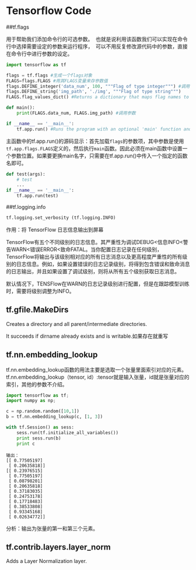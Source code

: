 # Tensorflow Code

##tf.flags 

用于帮助我们添加命令行的可选参数。  也就是说利用该函数我们可以实现在命令行中选择需要设定的参数来运行程序，  可以不用反复修改源代码中的参数，直接在命令行中进行参数的设定。 

```python
import tensorflow as tf

flags = tf.flags #生成一个flags对象
FLAGS=flags.FLAGS #用其FLAGS变量来存参数值
flags.DEFINE_integer('data_num', 100, """Flag of type integer""") #调用方法进行赋值，参数名，参数值，参数说明
flags.DEFINE_string('img_path', './img', """Flag of type string""")
FLAGS.flag_values_dict() #Returns a dictionary that maps flag names to flag values.

def main():
    print(FLAGS.data_num, FLAGS.img_path) #调用参数

if __name__ == '__main__':
    tf.app.run() #Runs the program with an optional 'main' function and 'argv' list.
```

主函数中的tf.app.run()的源码显示：首先加载`flags`的参数项，其中参数是使用`tf.app.flags.FLAGS`定义的，然后执行`main`函数。因此必须在main函数中设置一个参数位置。如果要更换main名字，只需要在tf.app.run()中传入一个指定的函数名即可。

```python
def test(args):
    # test
    ...
if __name__ == '__main__':
    tf.app.run(test)
```

##tf.logging.info

```python
tf.logging.set_verbosity (tf.logging.INFO) 
```

作用：将 TensorFlow 日志信息输出到屏幕

TensorFlow有五个不同级别的日志信息。其严重性为调试DEBUG<信息INFO<警告WARN<错误ERROR<致命FATAL。当你配置日志记录在任何级别，TensorFlow将输出与该级别相对应的所有日志消息以及更高程度严重性的所有级别的日志信息。例如，如果设置错误的日志记录级别，将得到包含错误和致命消息的日志输出，并且如果设置了调试级别，则将从所有五个级别获取日志消息。

默认情况下，TENSFlow在WARN的日志记录级别进行配置，但是在跟踪模型训练时，需要将级别调整为INFO。

## tf.gfile.MakeDirs

Creates a directory and all parent/intermediate directories.

It succeeds if dirname already exists and is writable.如果存在就重写

## tf.nn.embedding_lookup 

tf.nn.embedding_lookup函数的用法主要是选取一个张量里面索引对应的元素。tf.nn.embedding_lookup（tensor, id）:tensor就是输入张量，id就是张量对应的索引，其他的参数不介绍。

```python
import tensorflow as tf;
import numpy as np;

c = np.random.random([10,1])
b = tf.nn.embedding_lookup(c, [1, 3])

with tf.Session() as sess:
	sess.run(tf.initialize_all_variables())
	print sess.run(b)
	print c
```
```
输出：
[[ 0.77505197]
 [ 0.20635818]]
[[ 0.23976515]
 [ 0.77505197]
 [ 0.08798201]
 [ 0.20635818]
 [ 0.37183035]
 [ 0.24753178]
 [ 0.17718483]
 [ 0.38533808]
 [ 0.93345168]
 [ 0.02634772]]
```
分析：输出为张量的第一和第三个元素。

## tf.contrib.layers.layer_norm

Adds a Layer Normalization layer. 